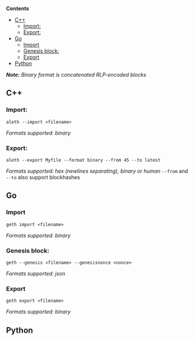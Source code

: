<!-- START doctoc generated TOC please keep comment here to allow auto update -->
<!-- DON'T EDIT THIS SECTION, INSTEAD RE-RUN doctoc TO UPDATE -->
**Contents**

- [C++](#c)
  - [Import:](#import)
  - [Export:](#export)
- [Go](#go)
  - [Import](#import)
  - [Genesis block:](#genesis-block)
  - [Export](#export)
- [Python](#python)

<!-- END doctoc generated TOC please keep comment here to allow auto update -->

_**Note:** Binary format is concatenated RLP-encoded blocks_

## C++
### Import:
```
aleth --import <filename>
```
_Formats supported: binary_

### Export:
```
aleth --export Myfile --format binary --from 45 --to latest
```
_Formats supported: hex (newlines separating), binary or human_
`--from` and `--to` also support blockhashes

## Go
### Import
```
geth import <filename>
```
_Formats supported: binary_

### Genesis block:
```
geth --genesis <filename> --genesisnonce <nonce>
```
_Formats supported: json_
### Export
```
geth export <filename>
```
_Formats supported: binary_
## Python